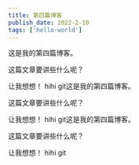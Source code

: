 ```yaml
---
title: 第四篇博客
publish_date: 2022-2-10
tags: ['hello-world']
---
```


这是我的第四篇博客。

这篇文章要讲些什么呢？

让我想想！
hihi git这是我的第四篇博客。

这篇文章要讲些什么呢？

让我想想！
hihi git这是我的第四篇博客。

这篇文章要讲些什么呢？

让我想想！
hihi git